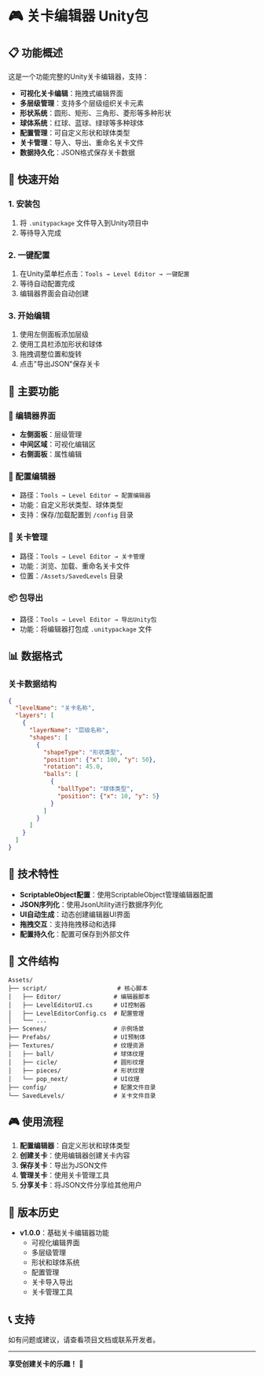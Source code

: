 # 🎮 关卡编辑器 Unity包

## 📋 功能概述

这是一个功能完整的Unity关卡编辑器，支持：
- **可视化关卡编辑**：拖拽式编辑界面
- **多层级管理**：支持多个层级组织关卡元素
- **形状系统**：圆形、矩形、三角形、菱形等多种形状
- **球体系统**：红球、蓝球、绿球等多种球体
- **配置管理**：可自定义形状和球体类型
- **关卡管理**：导入、导出、重命名关卡文件
- **数据持久化**：JSON格式保存关卡数据

## 🚀 快速开始

### 1. 安装包
1. 将 `.unitypackage` 文件导入到Unity项目中
2. 等待导入完成

### 2. 一键配置
1. 在Unity菜单栏点击：`Tools → Level Editor → 一键配置`
2. 等待自动配置完成
3. 编辑器界面会自动创建

### 3. 开始编辑
1. 使用左侧面板添加层级
2. 使用工具栏添加形状和球体
3. 拖拽调整位置和旋转
4. 点击"导出JSON"保存关卡

## 🎯 主要功能

### 📝 编辑器界面
- **左侧面板**：层级管理
- **中间区域**：可视化编辑区
- **右侧面板**：属性编辑

### 🎨 配置编辑器
- 路径：`Tools → Level Editor → 配置编辑器`
- 功能：自定义形状类型、球体类型
- 支持：保存/加载配置到 `/config` 目录

### 📁 关卡管理
- 路径：`Tools → Level Editor → 关卡管理`
- 功能：浏览、加载、重命名关卡文件
- 位置：`/Assets/SavedLevels` 目录

### 📦 包导出
- 路径：`Tools → Level Editor → 导出Unity包`
- 功能：将编辑器打包成 `.unitypackage` 文件

## 📊 数据格式

### 关卡数据结构
```json
{
  "levelName": "关卡名称",
  "layers": [
    {
      "layerName": "层级名称",
      "shapes": [
        {
          "shapeType": "形状类型",
          "position": {"x": 100, "y": 50},
          "rotation": 45.0,
          "balls": [
            {
              "ballType": "球体类型",
              "position": {"x": 10, "y": 5}
            }
          ]
        }
      ]
    }
  ]
}
```

## 🔧 技术特性

- **ScriptableObject配置**：使用ScriptableObject管理编辑器配置
- **JSON序列化**：使用JsonUtility进行数据序列化
- **UI自动生成**：动态创建编辑器UI界面
- **拖拽交互**：支持拖拽移动和选择
- **配置持久化**：配置可保存到外部文件

## 📁 文件结构

```
Assets/
├── script/                    # 核心脚本
│   ├── Editor/               # 编辑器脚本
│   ├── LevelEditorUI.cs      # UI控制器
│   ├── LevelEditorConfig.cs  # 配置管理
│   └── ...
├── Scenes/                   # 示例场景
├── Prefabs/                  # UI预制体
├── Textures/                 # 纹理资源
│   ├── ball/                 # 球体纹理
│   ├── cicle/                # 圆形纹理
│   ├── pieces/               # 形状纹理
│   └── pop_next/             # UI纹理
├── config/                   # 配置文件目录
└── SavedLevels/              # 关卡文件目录
```

## 🎮 使用流程

1. **配置编辑器**：自定义形状和球体类型
2. **创建关卡**：使用编辑器创建关卡内容
3. **保存关卡**：导出为JSON文件
4. **管理关卡**：使用关卡管理工具
5. **分享关卡**：将JSON文件分享给其他用户

## 🔄 版本历史

- **v1.0.0**：基础关卡编辑器功能
  - 可视化编辑界面
  - 多层级管理
  - 形状和球体系统
  - 配置管理
  - 关卡导入导出
  - 关卡管理工具

## 📞 支持

如有问题或建议，请查看项目文档或联系开发者。

---

**享受创建关卡的乐趣！** 🎉 